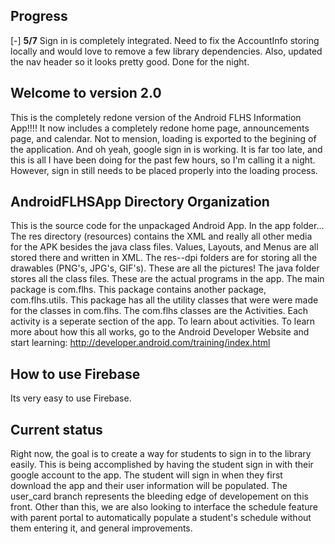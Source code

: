 ## Progress
[-] <b>5/7</b> Sign in is completely integrated.  Need to fix the AccountInfo storing locally and would love to remove a few library dependencies.  Also, updated 
the nav header so it looks pretty good.  Done for the night.

## Welcome to version 2.0
This is the completely redone version of the Android FLHS Information App!!!! It now includes a completely redone home page, announcements page, and calendar.  Not to 
mension, loading is exported to the begining of the application.  And oh yeah, google sign in is working.  It is far too late, and this is all I have been doing for the past 
few hours, so I'm calling it a night.  However, sign in still needs to be placed properly into the loading process.

## AndroidFLHSApp Directory Organization
This is the source code for the unpackaged Android App.
In the app folder...
The res directory (resources) contains the XML and really all other media for the APK besides the java class files.
Values, Layouts, and Menus are all stored there and written in XML.
The res--dpi folders are for storing all the drawables (PNG's, JPG's, GIF's). These are all the pictures!
The java folder stores all the class files. These are the actual programs in the app. 
The main package is com.flhs. This package contains another package, com.flhs.utils. This package has all the utility classes
that were were made for the classes in com.flhs.
The com.flhs classes are the Activities. Each activity is a seperate section of the app. To learn about activities.
To learn more about how this all works, go to the Android Developer Website and start learning: http://developer.android.com/training/index.html

## How to use Firebase
Its very easy to use Firebase.

## Current status
Right now, the goal is to create a way for students to sign in to the library easily. This is being accomplished by having the student sign in
with their google account to the app. The student will sign in when they first download the app and their user information will be populated. 
The user_card branch represents the bleeding edge of developement on this front. Other than this, we are also looking to interface the schedule 
feature with parent portal to automatically populate a student's schedule without them entering it, and general improvements.
